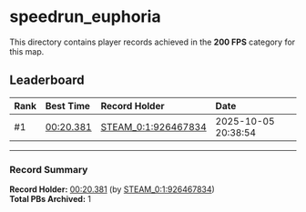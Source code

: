 # speedrun_euphoria

This directory contains player records achieved in the **200 FPS** category for this map.

## Leaderboard

| Rank | Best Time | Record Holder | Date                |
| :--- | :-------- | :------------ | :------------------ |
| #1   | [00:20.381](./00020381_STEAM_0_1_926467834_20251005-203854.zip) | [STEAM_0:1:926467834](https://speedrun16.com/profile/STEAM_0:1:926467834)   | 2025-10-05 20:38:54 |

---

### Record Summary
**Record Holder:** [00:20.381](./00020381_STEAM_0_1_926467834_20251005-203854.zip) (by [STEAM_0:1:926467834](https://speedrun16.com/profile/STEAM_0:1:926467834))  
**Total PBs Archived:** 1